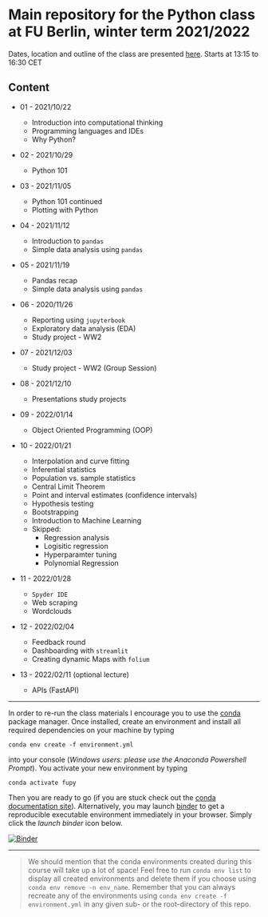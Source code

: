 # Main repository for the Python class at FU Berlin, winter term 2021/2022

Dates, location and outline of the class are presented [here](https://www.fu-berlin.de/vv/de/lv/706279).
Starts at 13:15 to 16:30 CET

## Content

- 01 - 2021/10/22

  - Introduction into computational thinking
  - Programming languages and IDEs
  - Why Python?

- 02 - 2021/10/29

  - Python 101

- 03 - 2021/11/05

  - Python 101 continued
  - Plotting with Python

- 04 - 2021/11/12

  - Introduction to `pandas`
  - Simple data analysis using `pandas`

- 05 - 2021/11/19

  - Pandas recap
  - Simple data analysis using `pandas`

- 06 - 2020/11/26

  - Reporting using `jupyterbook`
  - Exploratory data analysis (EDA)
  - Study project - WW2

- 07 - 2021/12/03

  - Study project - WW2 (Group Session)

- 08 - 2021/12/10

  - Presentations study projects

- 09 - 2022/01/14

  - Object Oriented Programming (OOP)

- 10 - 2022/01/21
  
  - Interpolation and curve fitting
  - Inferential statistics
  - Population vs. sample statistics
  - Central Limit Theorem
  - Point and interval estimates (confidence intervals)
  - Hypothesis testing
  - Bootstrapping
  - Introduction to Machine Learning
  - Skipped:
    - Regression analysis
    - Logisitic regression
    - Hyperparamter tuning
    - Polynomial Regression

* 11 - 2022/01/28
  
  - `Spyder IDE`
  - Web scraping
  - Wordclouds

* 12 - 2022/02/04

  - Feedback round
  - Dashboarding with `streamlit`
  - Creating dynamic Maps with `folium` 
  
* 13 - 2022/02/11 (optional lecture)

  - APIs (FastAPI)
  
---

In order to re-run the class materials I encourage you to use the [conda](https://conda.io/docs/) package manager. Once installed, create an environment and install all required dependencies on your machine by typing

`conda env create -f environment.yml`

into your console (_Windows users: please use the Anaconda Powershell Prompt_). You activate your new environment by typing

`conda activate fupy`

Then you are ready to go (if you are stuck check out the [conda documentation site](https://conda.io/docs/user-guide/tasks/manage-environments.html#)). Alternatively, you may launch [binder](https://mybinder.org/) to get a reproducible executable environment immediately in your browser. Simply click the _launch binder_ icon below.

[![Binder](https://mybinder.org/badge_logo.svg)](https://mybinder.org/v2/gh/eotp/python-FU-class/master?urlpath=lab)

---

> We should mention that the conda environments created during this course will take up a lot of space!
> Feel free to run `conda env list` to display all created environments and delete them if you choose using `conda env remove -n env_name`.
> Remember that you can always recreate any of the environments using `conda env create -f environment.yml` in any given sub- or the root-directory of this repo. 
